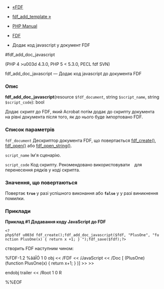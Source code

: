- [«FDF](ref.fdf.md)
- [fdf_add_template »](function.fdf-add-template.md)

- [PHP Manual](index.md)
- [FDF](ref.fdf.md)
- Додає код javascript у документ FDF

#fdf_add_doc_javascript

(PHP 4 \>u003d 4.3.0, PHP 5 \< 5.3.0, PECL fdf SVN)

fdf_add_doc_javascript — Додає код javascript до документа FDF

### Опис

**fdf_add_doc_javascript**(resource `$fdf_document`, string
`$script_name`, string `$script_code`): bool

Додає скрипт до FDF, який Acrobat потім додає до скрипту
документа на рівні документа після того, як до нього буде імпортовано
FDF.

### Список параметрів

`fdf_document`
Дескриптор документа FDF, що повертається
[fdf_create()](function.fdf-create.md),
[fdf_open()](function.fdf-open.md) або
[fdf_open_string()](function.fdf-open-string.md).

`script_name`
Ім'я сценарію.

`script_code`
Код скрипту. Рекомендовано використовувати `` для перенесення
рядків у коді скрипта.

### Значення, що повертаються

Повертає **`true`** у разі успішного виконання або **`false`** у
у разі виникнення помилки.

### Приклади

**Приклад #1 Додавання коду JavaScript до FDF**

` <?php$fdf u003d fdf_create();fdf_add_doc_javascript($fdf, "PlusOne", "function PlusOne(x){return x +1;}");fdf_save($fdf);?> `

створить FDF наступним чином:

%FDF-1.2
%âãÏÓ
1 0 obj
<<
/FDF << /JavaScript << /Doc [ (PlusOne)(function PlusOne\(x\){  return x+1;})] >> >>
>>
endobj
trailer
<<
/Root 1 0 R

>>
%%EOF
